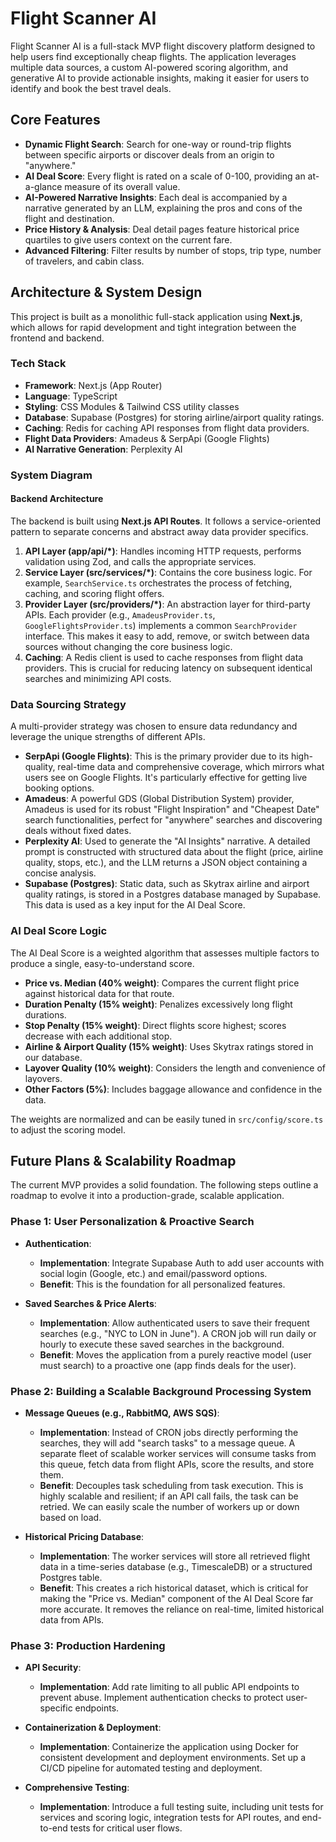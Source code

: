 # Flight Scanner AI

Flight Scanner AI is a full-stack MVP flight discovery platform designed to help users find exceptionally cheap flights. The application leverages multiple data sources, a custom AI-powered scoring algorithm, and generative AI to provide actionable insights, making it easier for users to identify and book the best travel deals.

## Core Features

- **Dynamic Flight Search**: Search for one-way or round-trip flights between specific airports or discover deals from an origin to "anywhere."
- **AI Deal Score**: Every flight is rated on a scale of 0-100, providing an at-a-glance measure of its overall value.
- **AI-Powered Narrative Insights**: Each deal is accompanied by a narrative generated by an LLM, explaining the pros and cons of the flight and destination.
- **Price History & Analysis**: Deal detail pages feature historical price quartiles to give users context on the current fare.
- **Advanced Filtering**: Filter results by number of stops, trip type, number of travelers, and cabin class.

## Architecture & System Design

This project is built as a monolithic full-stack application using **Next.js**, which allows for rapid development and tight integration between the frontend and backend.

### Tech Stack

- **Framework**: Next.js (App Router)
- **Language**: TypeScript
- **Styling**: CSS Modules & Tailwind CSS utility classes
- **Database**: Supabase (Postgres) for storing airline/airport quality ratings.
- **Caching**: Redis for caching API responses from flight data providers.
- **Flight Data Providers**: Amadeus & SerpApi (Google Flights)
- **AI Narrative Generation**: Perplexity AI

### System Diagram

#### Backend Architecture

The backend is built using **Next.js API Routes**. It follows a service-oriented pattern to separate concerns and abstract away data provider specifics.

1. **API Layer (app/api/*)**: Handles incoming HTTP requests, performs validation using Zod, and calls the appropriate services.
2. **Service Layer (src/services/*)**: Contains the core business logic. For example, `SearchService.ts` orchestrates the process of fetching, caching, and scoring flight offers.
3. **Provider Layer (src/providers/*)**: An abstraction layer for third-party APIs. Each provider (e.g., `AmadeusProvider.ts`, `GoogleFlightsProvider.ts`) implements a common `SearchProvider` interface. This makes it easy to add, remove, or switch between data sources without changing the core business logic.
4. **Caching**: A Redis client is used to cache responses from flight data providers. This is crucial for reducing latency on subsequent identical searches and minimizing API costs.

### Data Sourcing Strategy

A multi-provider strategy was chosen to ensure data redundancy and leverage the unique strengths of different APIs.

- **SerpApi (Google Flights)**: This is the primary provider due to its high-quality, real-time data and comprehensive coverage, which mirrors what users see on Google Flights. It's particularly effective for getting live booking options.
- **Amadeus**: A powerful GDS (Global Distribution System) provider, Amadeus is used for its robust "Flight Inspiration" and "Cheapest Date" search functionalities, perfect for "anywhere" searches and discovering deals without fixed dates.
- **Perplexity AI**: Used to generate the "AI Insights" narrative. A detailed prompt is constructed with structured data about the flight (price, airline quality, stops, etc.), and the LLM returns a JSON object containing a concise analysis.
- **Supabase (Postgres)**: Static data, such as Skytrax airline and airport quality ratings, is stored in a Postgres database managed by Supabase. This data is used as a key input for the AI Deal Score.

### AI Deal Score Logic

The AI Deal Score is a weighted algorithm that assesses multiple factors to produce a single, easy-to-understand score.

- **Price vs. Median (40% weight)**: Compares the current flight price against historical data for that route.
- **Duration Penalty (15% weight)**: Penalizes excessively long flight durations.
- **Stop Penalty (15% weight)**: Direct flights score highest; scores decrease with each additional stop.
- **Airline & Airport Quality (15% weight)**: Uses Skytrax ratings stored in our database.
- **Layover Quality (10% weight)**: Considers the length and convenience of layovers.
- **Other Factors (5%)**: Includes baggage allowance and confidence in the data.

The weights are normalized and can be easily tuned in `src/config/score.ts` to adjust the scoring model.

## Future Plans & Scalability Roadmap

The current MVP provides a solid foundation. The following steps outline a roadmap to evolve it into a production-grade, scalable application.

### Phase 1: User Personalization & Proactive Search

- **Authentication**:
  - **Implementation**: Integrate Supabase Auth to add user accounts with social login (Google, etc.) and email/password options.
  - **Benefit**: This is the foundation for all personalized features.

- **Saved Searches & Price Alerts**:
  - **Implementation**: Allow authenticated users to save their frequent searches (e.g., "NYC to LON in June"). A CRON job will run daily or hourly to execute these saved searches in the background.
  - **Benefit**: Moves the application from a purely reactive model (user must search) to a proactive one (app finds deals for the user).

### Phase 2: Building a Scalable Background Processing System

- **Message Queues (e.g., RabbitMQ, AWS SQS)**:
  - **Implementation**: Instead of CRON jobs directly performing the searches, they will add "search tasks" to a message queue. A separate fleet of scalable worker services will consume tasks from this queue, fetch data from flight APIs, score the results, and store them.
  - **Benefit**: Decouples task scheduling from task execution. This is highly scalable and resilient; if an API call fails, the task can be retried. We can easily scale the number of workers up or down based on load.

- **Historical Pricing Database**:
  - **Implementation**: The worker services will store all retrieved flight data in a time-series database (e.g., TimescaleDB) or a structured Postgres table.
  - **Benefit**: This creates a rich historical dataset, which is critical for making the "Price vs. Median" component of the AI Deal Score far more accurate. It removes the reliance on real-time, limited historical data from APIs.

### Phase 3: Production Hardening

- **API Security**:
  - **Implementation**: Add rate limiting to all public API endpoints to prevent abuse. Implement authentication checks to protect user-specific endpoints.

- **Containerization & Deployment**:
  - **Implementation**: Containerize the application using Docker for consistent development and deployment environments. Set up a CI/CD pipeline for automated testing and deployment.

- **Comprehensive Testing**:
  - **Implementation**: Introduce a full testing suite, including unit tests for services and scoring logic, integration tests for API routes, and end-to-end tests for critical user flows.
